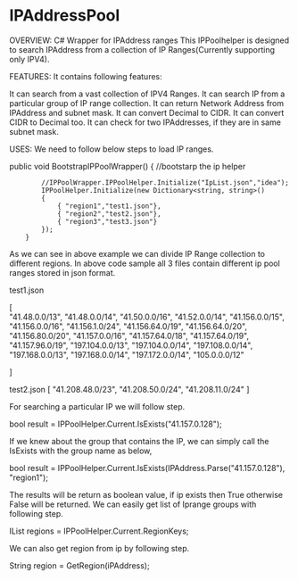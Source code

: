 # IPAddressPool

OVERVIEW: 
C# Wrapper for IPAddress ranges
This IPPoolhelper is designed to search IPAddress from a collection of IP Ranges(Currently supporting only IPV4). 

 
FEATURES:
It contains following features: 
 

It can search from a vast collection of IPV4 Ranges. 
It can search IP from a particular group of IP range collection. 
It can return Network Address from IPAddress and subnet mask. 
It can convert Decimal to CIDR. 
It can convert CIDR to Decimal too. 
It can check for two IPAddresses, if they are in same subnet mask. 

USES:
We need to follow below steps to load IP ranges. 

 public void BootstrapIPPoolWrapper() 
        { 
            //bootstarp the ip helper 

            //IPPoolWrapper.IPPoolHelper.Initialize("IpList.json","idea"); 
            IPPoolHelper.Initialize(new Dictionary<string, string>() 
            { 
                { "region1","test1.json"}, 
                { "region2","test2.json"}, 
                { "region3","test3.json"} 
            }); 
        } 

 

As we can see in above example we can divide IP Range collection to different regions. 
In above code sample all 3 files contain different ip pool ranges stored in json format.  

test1.json 

[	 
"41.48.0.0/13", 
"41.48.0.0/14", 
"41.50.0.0/16", 
"41.52.0.0/14", 
"41.156.0.0/15", 
"41.156.0.0/16", 
"41.156.1.0/24", 
"41.156.64.0/19", 
"41.156.64.0/20", 
"41.156.80.0/20", 
"41.157.0.0/16", 
"41.157.64.0/18", 
"41.157.64.0/19", 
"41.157.96.0/19", 
"197.104.0.0/13", 
"197.104.0.0/14", 
"197.108.0.0/14", 
"197.168.0.0/13", 
"197.168.0.0/14", 
"197.172.0.0/14", 
"105.0.0.0/12" 

] 


test2.json 
[ 
"41.208.48.0/23", 
"41.208.50.0/24", 
"41.208.11.0/24" 
] 

 

For searching a particular IP we will follow step. 

bool result = IPPoolHelper.Current.IsExists("41.157.0.128");  


If we knew about the group that contains the IP, we can simply call the IsExists with the group name as below,  

bool result = IPPoolHelper.Current.IsExists(IPAddress.Parse("41.157.0.128"), "region1"); 

 

The results will be return as boolean value, if ip exists then True otherwise False will be returned.
We can easily get list of Iprange groups with following step.  

IList<string> regions = IPPoolHelper.Current.RegionKeys; 
 

We can also get region from ip by following step. 

String region = GetRegion(iPAddress); 

 

 
